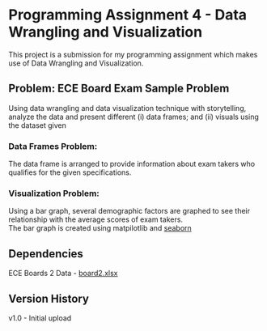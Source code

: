 
# Programming Assignment 4 - Data Wrangling and Visualization

This project is a submission for my programming assignment which makes use of Data Wrangling and Visualization.

## Problem: ECE Board Exam Sample Problem

Using data wrangling and data visualization technique with storytelling, analyze the data and present different (i) data frames; and (ii) visuals using the dataset given

### Data Frames Problem:

The data frame is arranged to provide information about exam takers who qualifies for the given specifications.


### Visualization Problem:

Using a bar graph, several demographic factors are graphed to see their relationship with the average scores of exam takers. <br>
The bar graph is created using matpilotlib and [seaborn](https://seaborn.pydata.org/tutorial/categorical.html) <br>


## Dependencies
ECE Boards 2 Data - [board2.xlsx](https://github.com/user-attachments/files/17025321/board2.xlsx)

## Version History

v1.0 - Initial upload
